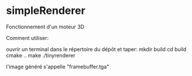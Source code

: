 # simpleRenderer
 Fonctionnement d'un moteur 3D

Comment utiliser:

ouvrir un terminal dans le répertoire du dépôt et taper:
mkdir build
cd build
cmake ..
make
./tinyrenderer

l'image généré s'appelle "framebuffer.tga"
